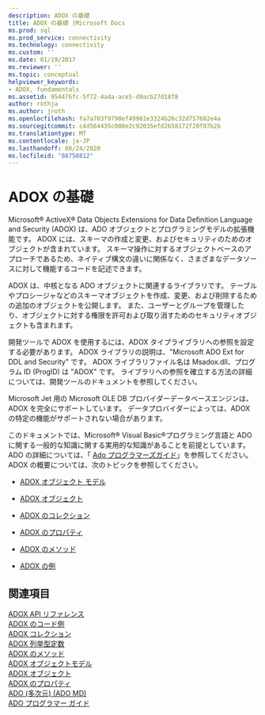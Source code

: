 ```yaml
---
description: ADOX の基礎
title: ADOX の基礎 |Microsoft Docs
ms.prod: sql
ms.prod_service: connectivity
ms.technology: connectivity
ms.custom: ''
ms.date: 01/19/2017
ms.reviewer: ''
ms.topic: conceptual
helpviewer_keywords:
- ADOX, fundamentals
ms.assetid: 954476fc-5f72-4ada-ace5-d9acb27d18f8
author: rothja
ms.author: jroth
ms.openlocfilehash: fa7a703f9790ef49961e3324b26c32d757682e4a
ms.sourcegitcommit: c4d564435c008e2c92035efd2658172f20f07b2b
ms.translationtype: MT
ms.contentlocale: ja-JP
ms.lasthandoff: 08/24/2020
ms.locfileid: "88758812"
---
```

# <a name="adox-fundamentals"></a>ADOX の基礎
Microsoft® ActiveX® Data Objects Extensions for Data Definition Language and Security (ADOX) は、ADO オブジェクトとプログラミングモデルの拡張機能です。 ADOX には、スキーマの作成と変更、およびセキュリティのためのオブジェクトが含まれています。 スキーマ操作に対するオブジェクトベースのアプローチであるため、ネイティブ構文の違いに関係なく、さまざまなデータソースに対して機能するコードを記述できます。  
  
 ADOX は、中核となる ADO オブジェクトに関連するライブラリです。 テーブルやプロシージャなどのスキーマオブジェクトを作成、変更、および削除するための追加のオブジェクトを公開します。 また、ユーザーとグループを管理したり、オブジェクトに対する権限を許可および取り消すためのセキュリティオブジェクトも含まれます。  
  
 開発ツールで ADOX を使用するには、ADOX タイプライブラリへの参照を設定する必要があります。 ADOX ライブラリの説明は、"Microsoft ADO Ext for DDL and Security" です。 ADOX ライブラリファイル名は Msadox.dll、プログラム ID (ProgID) は "ADOX" です。 ライブラリへの参照を確立する方法の詳細については、開発ツールのドキュメントを参照してください。  
  
 Microsoft Jet 用の Microsoft OLE DB プロバイダーデータベースエンジンは、ADOX を完全にサポートしています。 データプロバイダーによっては、ADOX の特定の機能がサポートされない場合があります。  
  
 このドキュメントでは、Microsoft® Visual Basic®プログラミング言語と ADO に関する一般的な知識に関する実用的な知識があることを前提としています。 ADO の詳細については、「 [Ado プログラマーズガイド](../ado-programmer-s-guide.md)」を参照してください。 ADOX の概要については、次のトピックを参照してください。  
  
-   [ADOX オブジェクト モデル](../../reference/adox-api/adox-object-model.md)  
  
-   [ADOX オブジェクト](../../reference/adox-api/adox-objects.md)  
  
-   [ADOX のコレクション](../../reference/adox-api/adox-collections.md)  
  
-   [ADOX のプロパティ](../../reference/adox-api/adox-properties.md)  
  
-   [ADOX のメソッド](../../reference/adox-api/adox-methods.md)  
  
-   [ADOX の例](../../reference/adox-api/adox-code-examples.md)  
  
## <a name="see-also"></a>関連項目  
 [ADOX API リファレンス](../../reference/adox-api/adox-object-model.md?view=sql-server-ver15)   
 [ADOX のコード例](../../reference/adox-api/adox-code-examples.md)   
 [ADOX コレクション](../../reference/adox-api/adox-collections.md)   
 [ADOX 列挙型定数](../../reference/adox-api/adox-enumerated-constants.md)   
 [ADOX のメソッド](../../reference/adox-api/adox-methods.md)   
 [ADOX オブジェクトモデル](../../reference/adox-api/adox-object-model.md)   
 [ADOX オブジェクト](../../reference/adox-api/adox-objects.md)   
 [ADOX のプロパティ](../../reference/adox-api/adox-properties.md)   
 [ADO (多次元) (ADO MD)](../multidimensional/ado-multidimensional-ado-md.md)   
 [ADO プログラマー ガイド](../ado-programmer-s-guide.md)